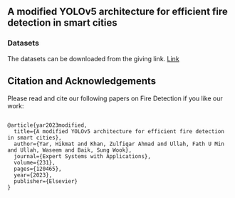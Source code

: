 ## A modified YOLOv5 architecture for efficient fire detection in smart cities
###  Datasets
The datasets can be downloaded from the giving link. 
[Link](https://drive.google.com/file/d/11Y2_VdI6WDYs3KD0v5i8o4EcotuvZaWL/view?usp=sharing)

## Citation and Acknowledgements
Please read and cite our following papers on Fire Detection if you like our work:
<pre>
<code>
@article{yar2023modified,
  title={A modified YOLOv5 architecture for efficient fire detection in smart cities},
  author={Yar, Hikmat and Khan, Zulfiqar Ahmad and Ullah, Fath U Min and Ullah, Waseem and Baik, Sung Wook},
  journal={Expert Systems with Applications},
  volume={231},
  pages={120465},
  year={2023},
  publisher={Elsevier}
}</code>
</pre>
